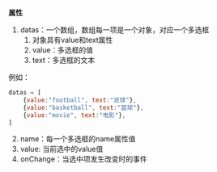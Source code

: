 **属性**

1. datas：一个数组，数组每一项是一个对象，对应一个多选框
   1. 对象具有value和text属性
   2. value：多选框的值
   3. text：多选框的文本

例如：

```js
datas = [
    {value:"football", text:"足球"},
    {value:"basketball", text:"篮球"},
    {value:"movie", text:"电影"},
]
```

2. name：每一个多选框的name属性值
3. value: 当前选中的value值
4. onChange：当选中项发生改变时的事件